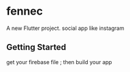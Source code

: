 # fennec

A new Flutter project.
social app 
like instagram

## Getting Started

get your firebase file ;
then build your app 

